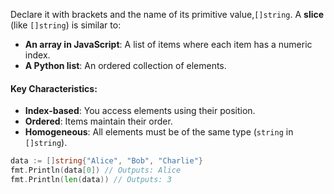Declare it with brackets and the name of its primitive value,`[]string`.
A **slice** (like `[]string`) is similar to:

- **An array in JavaScript**: A list of items where each item has a numeric index.
- **A Python list**: An ordered collection of elements.

#### Key Characteristics:

- **Index-based**: You access elements using their position.
- **Ordered**: Items maintain their order.
- **Homogeneous**: All elements must be of the same type (`string` in `[]string`).
```go
data := []string{"Alice", "Bob", "Charlie"}
fmt.Println(data[0]) // Outputs: Alice
fmt.Println(len(data)) // Outputs: 3
```